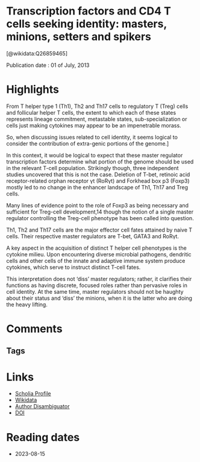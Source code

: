 
Transcription factors and CD4 T cells seeking identity: masters, minions, setters and spikers
=============================================================================================
  
  [@wikidata:Q26859465]  
  
Publication date : 01 of July, 2013  

# Highlights

From T helper type 1 (Th1), Th2 and Th17 cells to regulatory T (Treg) cells and follicular helper T cells, the extent to which each of these states represents lineage commitment, metastable states, sub-specialization or cells just making cytokines may appear to be an impenetrable morass.

So, when discussing issues related to cell identity, it seems logical to consider the contribution of extra-genic portions of the genome.]

 In this context, it would be logical to expect that these master regulator transcription factors determine what portion of the genome should be used in the relevant T-cell population. Strikingly though, three independent studies uncovered that this is not the case. Deletion of T-bet, retinoic acid receptor-related orphan receptor γt (RoRγt) and Forkhead box p3 (Foxp3) mostly led to no change in the enhancer landscape of Th1, Th17 and Treg cells.

 Many lines of evidence point to the role of Foxp3 as being necessary and sufficient for Treg-cell development,14 though the notion of a single master regulator controlling the Treg-cell phenotype has been called into question.

 Th1, Th2 and Th17 cells are the major effector cell fates attained by naive T cells. Their respective master regulators are T-bet, GATA3 and RoRγt. 

 A key aspect in the acquisition of distinct T helper cell phenotypes is the cytokine milieu. Upon encountering diverse microbial pathogens, dendritic cells and other cells of the innate and adaptive immune system produce cytokines, which serve to instruct distinct T-cell fates. 

 This interpretation does not ‘diss’ master regulators; rather, it clarifies their functions as having discrete, focused roles rather than pervasive roles in cell identity. At the same time, master regulators should not be haughty about their status and ‘diss’ the minions, when it is the latter who are doing the heavy lifting. 
# Comments

## Tags

# Links
  
 * [Scholia Profile](https://scholia.toolforge.org/work/Q26859465)  
 * [Wikidata](https://www.wikidata.org/wiki/Q26859465)  
 * [Author Disambiguator](https://author-disambiguator.toolforge.org/work_item_oauth.php?id=Q26859465&batch_id=&match=1&author_list_id=&doit=Get+author+links+for+work)  
 * [DOI](https://doi.org/10.1111/IMM.12113)  

# Reading dates
  
 * 2023-08-15
